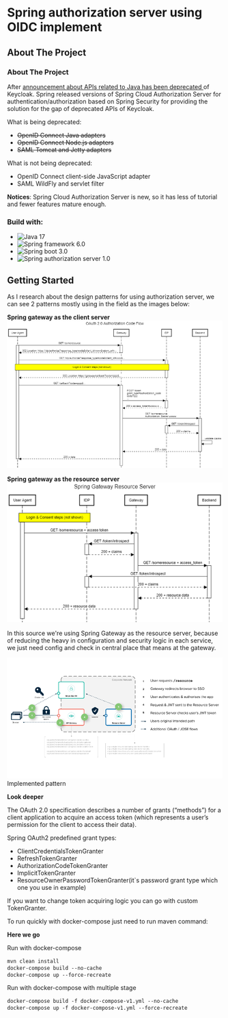 # Spring authorization server using OIDC implement

## About The Project

### About The Project

After [announcement about APIs related to Java has been deprecated ](https://www.keycloak.org/2022/02/adapter-deprecation)
of Keycloak. Spring released versions of Spring Cloud Authorization Server for authentication/authorization based on
Spring Security for providing the solution for the gap of deprecated APIs of Keycloak.

What is being deprecated:

- ~~OpenID Connect Java adapters~~
- ~~OpenID Connect Node.js adapters~~
- ~~SAML Tomcat and Jetty adapters~~

What is not being deprecated:

- OpenID Connect client-side JavaScript adapter
- SAML WildFly and servlet filter

**Notices**: Spring Cloud Authorization Server is new, so it has less of tutorial and fewer features mature enough.

### Build with:

- ![Java 17](https://img.shields.io/badge/Java17-ED8B00?style=for-the-badge&logo=java&logoColor=white)
- ![Spring framework 6.0](https://img.shields.io/badge/Spring%20framework%206.0-%236DB33F.svg?style=for-the-badge&logo=spring&logoColor=white)
- ![Spring boot 3.0](https://img.shields.io/badge/Spring%20boot%203.0-%236DB33F.svg?style=for-the-badge&logo=spring&logoColor=white)
- ![Spring authorization server 1.0](https://img.shields.io/badge/Spring%20authorization%20server%201.0-%236DB33F.svg?style=for-the-badge&logo=spring&logoColor=white)

## Getting Started

As I research about the design patterns for using authorization server, we can see 2 patterns mostly using in the field
as the images below:

**Spring gateway as the client server**
![Spring gateway as the client server](../assets/gw/gw-as-cli.png)

**Spring gateway as the resource server**
![Spring gateway as the resource server](../assets/gw/gw-as-res.png)

In this source we're using Spring Gateway as the resource server, because of reducing the heavy in configuration and
security logic in each service, we just need config and check in central place that means at the gateway.

![Implemented pattern](../assets/gw/img.png)
Implemented pattern

**Look deeper**

The OAuth 2.0 specification describes a number of grants (“methods”) for a client application to acquire an access
token (which represents a user’s permission for the client to access their data).

Spring OAuth2 predefined grant types:

- ClientCredentialsTokenGranter
- RefreshTokenGranter
- AuthorizationCodeTokenGranter
- ImplicitTokenGranter
- ResourceOwnerPasswordTokenGranter(it`s password grant type which one you use in example)

If you want to change token acquiring logic you can go with custom TokenGranter.

To run quickly with docker-compose just need to run maven command:

**Here we go**

Run with docker-compose

```shell
mvn clean install
docker-compose build --no-cache
docker-compose up --force-recreate
```

Run with docker-compose with multiple stage

```shell
docker-compose build -f docker-compose-v1.yml --no-cache
docker-compose up -f docker-compose-v1.yml --force-recreate
```


